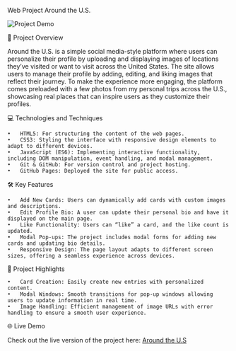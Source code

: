 Web Project Around the U.S.

![Project Demo](https://jmp.sh/69HV3GVb)

📖 Project Overview

Around the U.S. is a simple social media-style platform where users can personalize their profile by uploading and displaying images of locations they’ve visited or want to visit across the United States. The site allows users to manage their profile by adding, editing, and liking images that reflect their journey. To make the experience more engaging, the platform comes preloaded with a few photos from my personal trips across the U.S., showcasing real places that can inspire users as they customize their profiles.

💻 Technologies and Techniques

	•	HTML5: For structuring the content of the web pages.
	•	CSS3: Styling the interface with responsive design elements to adapt to different devices.
	•	JavaScript (ES6): Implementing interactive functionality, including DOM manipulation, event handling, and modal management.
	•	Git & GitHub: For version control and project hosting.
	•	GitHub Pages: Deployed the site for public access.

🛠 Key Features

	•	Add New Cards: Users can dynamically add cards with custom images and descriptions.
	•	Edit Profile Bio: A user can update their personal bio and have it displayed on the main page.
	•	Like Functionality: Users can “like” a card, and the like count is updated.
	•	Modal Pop-ups: The project includes modal forms for adding new cards and updating bio details.
	•	Responsive Design: The page layout adapts to different screen sizes, offering a seamless experience across devices.

🌟 Project Highlights

	•	Card Creation: Easily create new entries with personalized content.
	•	Modal Windows: Smooth transitions for pop-up windows allowing users to update information in real time.
	•	Image Handling: Efficient management of image URLs with error handling to ensure a smooth user experience.

🌐 Live Demo

Check out the live version of the project here: [Around the U.S](https://victoralfonsoulloa.github.io/web_project_around/)
